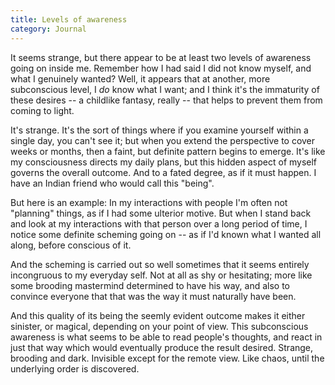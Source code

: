 ```yaml
---
title: Levels of awareness
category: Journal
---
```


It seems strange, but there appear to be at least two levels of
awareness going on inside me.  Remember how I had said I did not know
myself, and what I genuinely wanted?  Well, it appears that at another,
more subconscious level, I *do* know what I want; and I think it's the
immaturity of these desires -- a childlike fantasy, really -- that helps
to prevent them from coming to light.

It's strange.  It's the sort of things where if you examine yourself
within a single day, you can't see it; but when you extend the
perspective to cover weeks or months, then a faint, but definite pattern
begins to emerge.  It's like my consciousness directs my daily plans,
but this hidden aspect of myself governs the overall outcome.  And to a
fated degree, as if it must happen.  I have an Indian friend who would
call this "being".

But here is an example: In my interactions with people I'm often not
"planning" things, as if I had some ulterior motive.  But when I stand
back and look at my interactions with that person over a long period of
time, I notice some definite scheming going on -- as if I'd known what I
wanted all along, before conscious of it.

And the scheming is carried out so well sometimes that it seems entirely
incongruous to my everyday self.  Not at all as shy or hesitating; more
like some brooding mastermind determined to have his way, and also to
convince everyone that that was the way it must naturally have been.

And this quality of its being the seemly evident outcome makes it either
sinister, or magical, depending on your point of view.  This
subconscious awareness is what seems to be able to read people's
thoughts, and react in just that way which would eventually produce the
result desired.  Strange, brooding and dark.  Invisible except for the
remote view.  Like chaos, until the underlying order is discovered.


